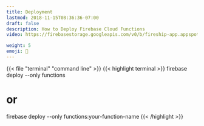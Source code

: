 ```yaml
---
title: Deployment
lastmod: 2018-11-15T08:36:36-07:00
draft: false
description: How to Deploy Firebase Cloud Functions
video: https://firebasestorage.googleapis.com/v0/b/fireship-app.appspot.com/o/courses%2Fcloud-functions-master-course%2F1-deploy.mp4?alt=media&token=cd9fb184-68c3-4765-972c-8925e24139bb

weight: 5
emoji: 👶
---
```


{{< file "terminal" "command line" >}}
{{< highlight terminal >}}
firebase deploy --only functions

# or 

firebase deploy --only functions:your-function-name
{{< /highlight >}}
